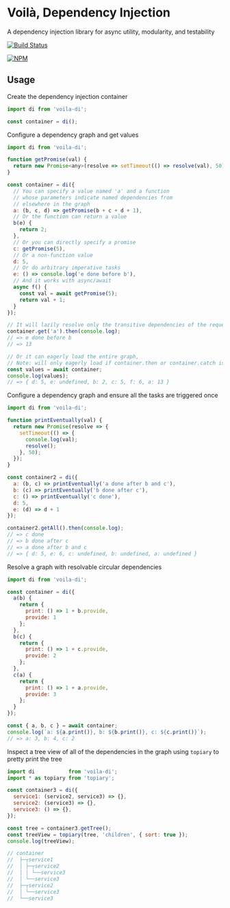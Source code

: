 # Voilà, Dependency Injection
A dependency injection library for async utility, modularity, and testability  

[![Build Status](https://travis-ci.org/Griffingj/voila-di.svg?branch=master)](https://travis-ci.org/Griffingj/voila-di)

[![NPM](https://nodei.co/npm/voila-di.png?downloads=true)](https://nodei.co/npm/voila-di/)  

## Usage

Create the dependency injection container

```javascript
import di from 'voila-di';

const container = di();
```

Configure a dependency graph and get values

```javascript
import di from 'voila-di';

function getPromise(val) {
  return new Promise<any>(resolve => setTimeout(() => resolve(val), 50));
}

const container = di({
  // You can specify a value named 'a' and a function
  // whose parameters indicate named dependencies from
  // elsewhere in the graph
  a: (b, c, d) => getPromise(b + c + d + 1),
  // Or the function can return a value
  b(e) {
    return 2;
  },
  // Or you can directly specify a promise
  c: getPromise(5),
  // Or a non-function value
  d: 5,
  // Or do arbitrary imperative tasks
  e: () => console.log('e done before b'),
  // And it works with async/await
  async f() {
    const val = await getPromise(5);
    return val + 1;
  }
});

// It will lazily resolve only the transitive dependencies of the requested key
container.get('a').then(console.log);
// => e done before b
// => 13

// Or it can eagerly load the entire graph,
// Note: will only eagerly load if container.then or container.catch is called
const values = await container;
console.log(values);
// => { d: 5, e: undefined, b: 2, c: 5, f: 6, a: 13 }
```

Configure a dependency graph and ensure all the tasks are triggered once

```javascript
import di from 'voila-di';

function printEventually(val) {
  return new Promise(resolve => {
    setTimeout(() => {
      console.log(val);
      resolve();
    }, 50);
  });
}

const container2 = di({
  a: (b, c) => printEventually('a done after b and c'),
  b: (c) => printEventually('b done after c'),
  c: () => printEventually('c done'),
  d: 5,
  e: (d) => d + 1
});

container2.getAll().then(console.log);
// => c done
// => b done after c
// => a done after b and c
// => { d: 5, e: 6, c: undefined, b: undefined, a: undefined }
```

Resolve a graph with resolvable circular dependencies

```javascript
import di from 'voila-di';

const container = di({
  a(b) {
    return {
      print: () => 1 + b.provide,
      provide: 1
    };
  },
  b(c) {
    return {
      print: () => 1 + c.provide,
      provide: 2
    };
  },
  c(a) {
    return {
      print: () => 1 + a.provide,
      provide: 3
    };
  }
});

const { a, b, c } = await container;
console.log(`a: ${a.print()}, b: ${b.print()}, c: ${c.print()}`);
// => a: 3, b: 4, c: 2
```

Inspect a tree view of all of the dependencies in the graph using `topiary` to pretty print the tree

```javascript
import di           from 'voila-di';
import * as topiary from 'topiary';

const container3 = di({
  service1: (service2, service3) => {},
  service2: (service3) => {},
  service3: () => {},
});

const tree = container3.getTree();
const treeView = topiary(tree, 'children', { sort: true });
console.log(treeView);

// container
//  ├─┬service1
//  │ ├─┬service2
//  │ │ └──service3
//  │ └──service3
//  ├─┬service2
//  │ └──service3
//  └──service3
```


